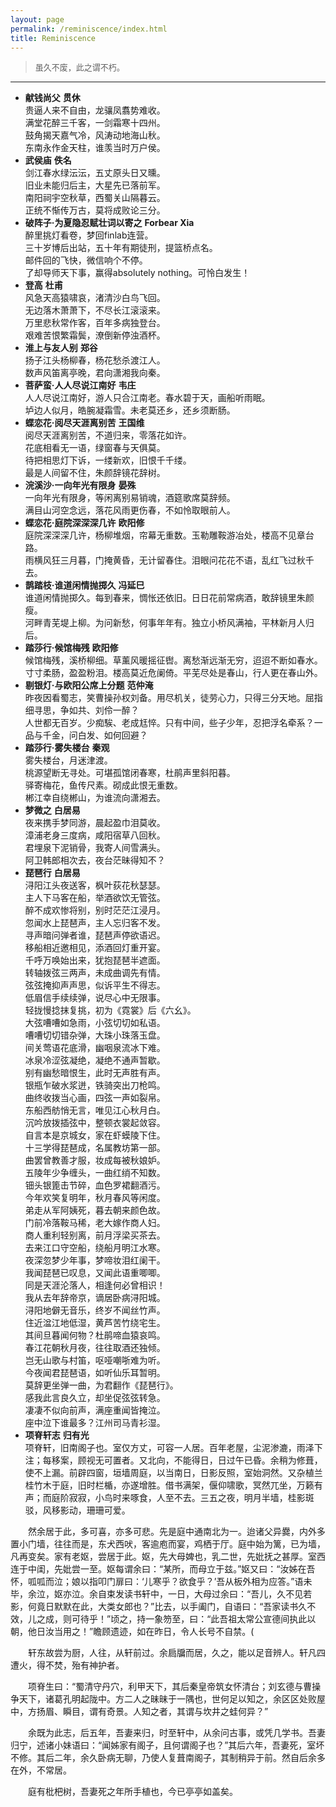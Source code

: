 ```yaml
---
layout: page
permalink: /reminiscence/index.html
title: Reminiscence
---
```

> <font size="2"> 虽久不废，此之谓不朽。</font>
---


- **献钱尚父**  **贯休** <br>
贵逼人来不自由，龙骧凤翥势难收。<br>满堂花醉三千客，一剑霜寒十四州。<br>鼓角揭天嘉气冷，风涛动地海山秋。<br>东南永作金天柱，谁羡当时万户侯。<br>
- **武侯庙** **佚名**<br>
剑江春水绿沄沄，五丈原头日又曛。<br>旧业未能归后主，大星先已落前军。<br>南阳祠宇空秋草，西蜀关山隔暮云。<br>正统不惭传万古，莫将成败论三分。<br>
- **破阵子·为夏隐忍赋壮词以寄之** **Forbear Xia**<br>
醉里挑灯看卷，梦回finlab连营。<br>三十岁博后出站，五十年有期徒刑，提篮桥点名。<br>
邮件回的飞快，微信响个不停。<br>了却导师天下事，赢得absolutely nothing。可怜白发生！<br>
- **登高** **杜甫**<br> 风急天高猿啸哀，渚清沙白鸟飞回。<br>无边落木萧萧下，不尽长江滚滚来。<br>万里悲秋常作客，百年多病独登台。<br>艰难苦恨繁霜鬓，潦倒新停浊酒杯。<br>
- **淮上与友人别**  **郑谷**<br>
扬子江头杨柳春，杨花愁杀渡江人。<br>
数声风笛离亭晚，君向潇湘我向秦。<br>
- **菩萨蛮·人人尽说江南好** **韦庄**<br> 人人尽说江南好，游人只合江南老。春水碧于天，画船听雨眠。<br>垆边人似月，皓腕凝霜雪。未老莫还乡，还乡须断肠。<br>
- **蝶恋花·阅尽天涯离别苦** **王国维**<br> 阅尽天涯离别苦，不道归来，零落花如许。<br> 花底相看无一语，绿窗春与天俱莫。<br> 
待把相思灯下诉，一缕新欢，旧恨千千缕。<br> 最是人间留不住，朱颜辞镜花辞树。<br>
- **浣溪沙·一向年光有限身** **晏殊**<br> 一向年光有限身，等闲离别易销魂，酒筵歌席莫辞频。<br>满目山河空念远，落花风雨更伤春，不如怜取眼前人。<br>
- **蝶恋花·庭院深深深几许** **欧阳修**<br> 庭院深深深几许，杨柳堆烟，帘幕无重数。玉勒雕鞍游冶处，楼高不见章台路。<br>雨横风狂三月暮，门掩黄昏，无计留春住。泪眼问花花不语，乱红飞过秋千去。<br>
- **鹊踏枝·谁道闲情抛掷久** **冯延巳**<br> 谁道闲情抛掷久。每到春来，惆怅还依旧。日日花前常病酒，敢辞镜里朱颜瘦。<br>河畔青芜堤上柳。为问新愁，何事年年有。独立小桥风满袖，平林新月人归后。<br>
- **踏莎行·候馆梅残** **欧阳修**<br> 候馆梅残，溪桥柳细。草薰风暖摇征辔。离愁渐远渐无穷，迢迢不断如春水。<br>寸寸柔肠，盈盈粉泪。楼高莫近危阑倚。平芜尽处是春山，行人更在春山外。<br>
- **剔银灯·与欧阳公席上分题** **范仲淹**<br> 昨夜因看蜀志，笑曹操孙权刘备。用尽机关，徒劳心力，只得三分天地。屈指细寻思，争如共、刘伶一醉？<br>人世都无百岁。少痴騃、老成尪悴。只有中间，些子少年，忍把浮名牵系？一品与千金，问白发、如何回避？<br>
- **踏莎行·雾失楼台** **秦观**<br> 雾失楼台，月迷津渡。<br>桃源望断无寻处。可堪孤馆闭春寒，杜鹃声里斜阳暮。<br>驿寄梅花，鱼传尺素。砌成此恨无重数。<br>郴江幸自绕郴山，为谁流向潇湘去。<br>
- **梦微之** **白居易**<br> 夜来携手梦同游，晨起盈巾泪莫收。<br>
漳浦老身三度病，咸阳宿草八回秋。<br>
君埋泉下泥销骨，我寄人间雪满头。<br>
阿卫韩郎相次去，夜台茫昧得知不？<br>
- **琵琶行** **白居易**<br> 浔阳江头夜送客，枫叶荻花秋瑟瑟。<br>
主人下马客在船，举酒欲饮无管弦。<br>
醉不成欢惨将别，别时茫茫江浸月。<br>
忽闻水上琵琶声，主人忘归客不发。<br>
寻声暗问弹者谁，琵琶声停欲语迟。<br>
移船相近邀相见，添酒回灯重开宴。<br>
千呼万唤始出来，犹抱琵琶半遮面。<br>
转轴拨弦三两声，未成曲调先有情。<br>
弦弦掩抑声声思，似诉平生不得志。<br>
低眉信手续续弹，说尽心中无限事。<br>
轻拢慢捻抹复挑，初为《霓裳》后《六幺》。<br>
大弦嘈嘈如急雨，小弦切切如私语。<br>
嘈嘈切切错杂弹，大珠小珠落玉盘。<br>
间关莺语花底滑，幽咽泉流冰下难。<br>
冰泉冷涩弦凝绝，凝绝不通声暂歇。<br>
别有幽愁暗恨生，此时无声胜有声。<br>
银瓶乍破水浆迸，铁骑突出刀枪鸣。<br>
曲终收拨当心画，四弦一声如裂帛。<br>
东船西舫悄无言，唯见江心秋月白。<br>
沉吟放拨插弦中，整顿衣裳起敛容。<br>
自言本是京城女，家在虾蟆陵下住。<br>
十三学得琵琶成，名属教坊第一部。<br>
曲罢曾教善才服，妆成每被秋娘妒。<br>
五陵年少争缠头，一曲红绡不知数。<br>
钿头银篦击节碎，血色罗裙翻酒污。<br>
今年欢笑复明年，秋月春风等闲度。<br>
弟走从军阿姨死，暮去朝来颜色故。<br>
门前冷落鞍马稀，老大嫁作商人妇。<br>
商人重利轻别离，前月浮梁买茶去。<br>
去来江口守空船，绕船月明江水寒。<br>
夜深忽梦少年事，梦啼妆泪红阑干。<br>
我闻琵琶已叹息，又闻此语重唧唧。<br>
同是天涯沦落人，相逢何必曾相识！<br>
我从去年辞帝京，谪居卧病浔阳城。<br>
浔阳地僻无音乐，终岁不闻丝竹声。<br>
住近湓江地低湿，黄芦苦竹绕宅生。<br>
其间旦暮闻何物？杜鹃啼血猿哀鸣。<br>
春江花朝秋月夜，往往取酒还独倾。<br>
岂无山歌与村笛，呕哑嘲哳难为听。<br>
今夜闻君琵琶语，如听仙乐耳暂明。<br>
莫辞更坐弹一曲，为君翻作《琵琶行》。<br>
感我此言良久立，却坐促弦弦转急。<br>
凄凄不似向前声，满座重闻皆掩泣。<br>
座中泣下谁最多？江州司马青衫湿。<br>
- **项脊轩志** **归有光**<br> 项脊轩，旧南阁子也。室仅方丈，可容一人居。百年老屋，尘泥渗漉，雨泽下注；每移案，顾视无可置者。又北向，不能得日，日过午已昏。余稍为修葺，使不上漏。前辟四窗，垣墙周庭，以当南日，日影反照，室始洞然。又杂植兰桂竹木于庭，旧时栏楯，亦遂增胜。借书满架，偃仰啸歌，冥然兀坐，万籁有声；而庭阶寂寂，小鸟时来啄食，人至不去。三五之夜，明月半墙，桂影斑驳，风移影动，珊珊可爱。<br>

　　然余居于此，多可喜，亦多可悲。先是庭中通南北为一。迨诸父异爨，内外多置小门墙，往往而是，东犬西吠，客逾庖而宴，鸡栖于厅。庭中始为篱，已为墙，凡再变矣。家有老妪，尝居于此。妪，先大母婢也，乳二世，先妣抚之甚厚。室西连于中闺，先妣尝一至。妪每谓余曰：“某所，而母立于兹。”妪又曰：“汝姊在吾怀，呱呱而泣；娘以指叩门扉曰：‘儿寒乎？欲食乎？’吾从板外相为应答。”语未毕，余泣，妪亦泣。余自束发读书轩中，一日，大母过余曰：“吾儿，久不见若影，何竟日默默在此，大类女郎也？”比去，以手阖门，自语曰：“吾家读书久不效，儿之成，则可待乎！”顷之，持一象笏至，曰：“此吾祖太常公宣德间执此以朝，他日汝当用之！”瞻顾遗迹，如在昨日，令人长号不自禁。(<br>

　　轩东故尝为厨，人往，从轩前过。余扃牖而居，久之，能以足音辨人。轩凡四遭火，得不焚，殆有神护者。<br>

　　项脊生曰：“蜀清守丹穴，利甲天下，其后秦皇帝筑女怀清台；刘玄德与曹操争天下，诸葛孔明起陇中。方二人之昧昧于一隅也，世何足以知之，余区区处败屋中，方扬眉、瞬目，谓有奇景。人知之者，其谓与坎井之蛙何异？”<br>

　　余既为此志，后五年，吾妻来归，时至轩中，从余问古事，或凭几学书。吾妻归宁，述诸小妹语曰：“闻姊家有阁子，且何谓阁子也？”其后六年，吾妻死，室坏不修。其后二年，余久卧病无聊，乃使人复葺南阁子，其制稍异于前。然自后余多在外，不常居。<br>

　　庭有枇杷树，吾妻死之年所手植也，今已亭亭如盖矣。<br>
